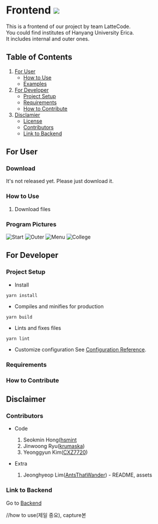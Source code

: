 Frontend
<img src="![GitHub top language](https://img.shields.io/github/languages/top/lattecode/frontend)"></img><br/>
=======================================================================================

This is a frontend of our project by team LatteCode.   
You could find institutes of Hanyang University Erica.   
It includes internal and outer ones.   

## Table of Contents
1. [For User](#for-user)
    * [How to Use](#how-to-use)
    * [Examples](#examples)
2. [For Developer](#for-developer)
    * [Project Setup](#project-setup)
    * [Requirements](#requirements)
    * [How to Contribute](#how-to-contribute)
3. [Disclamier](#disclaimer)
    * [License](#license)
    * [Contributors](#contributors)
    * [Link to Backend](#link-to-backend)

## For User

### Download
It's not released yet.
Please just download it.

### How to Use
1. Download files 

### Program Pictures
![Start](https://user-images.githubusercontent.com/50573908/85549542-117e7200-b65b-11ea-8d52-10afd5818925.png)
![Outer](https://user-images.githubusercontent.com/50573908/85549661-2ce97d00-b65b-11ea-9507-58dbf04f5494.png)
![Menu](https://user-images.githubusercontent.com/50573908/85549697-34108b00-b65b-11ea-9bea-cfc70de60f55.png)
![College](https://user-images.githubusercontent.com/50573908/85549731-3d99f300-b65b-11ea-8b4a-b71979a9c306.png)

## For Developer

### Project Setup
* Install
```
yarn install
```
* Compiles and minifies for production
```
yarn build
```
* Lints and fixes files
```
yarn lint
```
* Customize configuration
See [Configuration Reference](https://cli.vuejs.org/config/).

### Requirements

### How to Contribute

## Disclaimer

### Contributors
* Code
    1. Seokmin Hong([hsmint](https://hsmint.github.io)   
    2. Jinwoong Ryu([krumaska](https://krumaska.github.io))   
    3. Yeonggyun Kim([CXZ7720](https://zerogyun.dev))

* Extra
    1. Jeonghyeop Lim([AntsThatWander](https://antsthatwander.github.io)) - README, assets

### Link to Backend
Go to [Backend](https://github.com/LatteCode/Backend)




//how to use(제일 중요), capture본